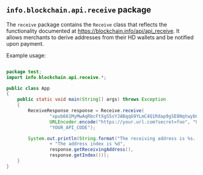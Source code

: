 ## `info.blockchain.api.receive` package

The `receive` package contains the `Receive` class that reflects the functionality documented at https://blockchain.info/api/api_receive. It allows merchants to derive addresses from their HD wallets and be notified upon payment.

Example usage:

```java

package test;
import info.blockchain.api.receive.*;

public class App
{
    public static void main(String[] args) throws Exception
    {
    	ReceiveResponse response = Receive.receive(
    	        "xpub661MyMwAqRbcFtXgS5sYJABqqG9YLmC4Q1Rdap9gSE8NqtwybGhePY2gZ29ESFjqJoCu1Rupje8YtGqsefD265TMg7usUDFdp6W1EGMcet8",
    			URLEncoder.encode("https://your.url.com?secret=foo", "UTF-8"),
    			"YOUR_API_CODE");

    	System.out.println(String.format("The receiving address is %s. "
    			+ "The address index is %d",
    			response.getReceivingAddress(),
    			response.getIndex()));
    }
}

```